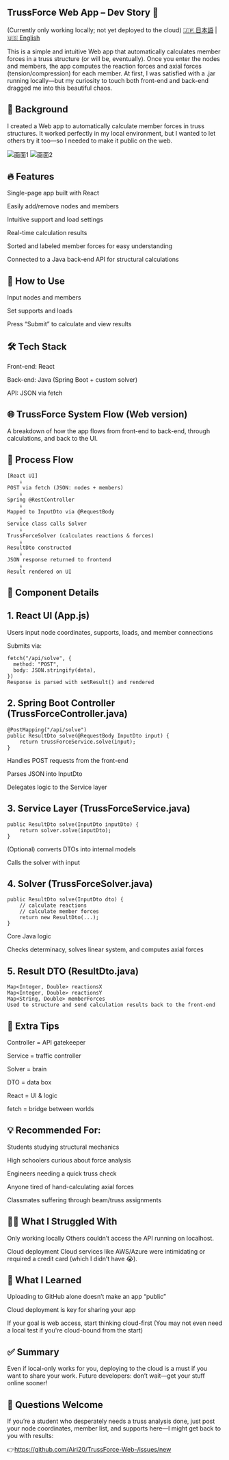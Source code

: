 ## TrussForce Web App – Dev Story 🍵
(Currently only working locally; not yet deployed to the cloud)
[🇯🇵 日本語](README.md) | [🇺🇸 English](README.md)  

This is a simple and intuitive Web app that automatically calculates member forces in a truss structure (or will be, eventually).
Once you enter the nodes and members, the app computes the reaction forces and axial forces (tension/compression) for each member.
At first, I was satisfied with a .jar running locally—but my curiosity to touch both front-end and back-end dragged me into this beautiful chaos.

## 🧭 Background
I created a Web app to automatically calculate member forces in truss structures.
It worked perfectly in my local environment, but I wanted to let others try it too—so I needed to make it public on the web.

![画面1](スクリーンショット%202025-06-21%20213143.png)
![画面2](スクリーンショット%202025-06-21%20213159.png)



## 🔥 Features
Single-page app built with React

Easily add/remove nodes and members

Intuitive support and load settings

Real-time calculation results

Sorted and labeled member forces for easy understanding

Connected to a Java back-end API for structural calculations

## 🚀 How to Use
Input nodes and members

Set supports and loads

Press “Submit” to calculate and view results

## 🛠️ Tech Stack
Front-end: React

Back-end: Java (Spring Boot + custom solver)

API: JSON via fetch

## 🌐 TrussForce System Flow (Web version)
A breakdown of how the app flows from front-end to back-end, through calculations, and back to the UI.

## 🔁 Process Flow
```
[React UI]
    ↓
POST via fetch (JSON: nodes + members)
    ↓
Spring @RestController
    ↓
Mapped to InputDto via @RequestBody
    ↓
Service class calls Solver
    ↓
TrussForceSolver (calculates reactions & forces)
    ↓
ResultDto constructed
    ↓
JSON response returned to frontend
    ↓
Result rendered on UI
```


## 🧱 Component Details
## 1. React UI (App.js)
Users input node coordinates, supports, loads, and member connections

Submits via:

```
fetch("/api/solve", {
  method: "POST",
  body: JSON.stringify(data),
})
Response is parsed with setResult() and rendered
```

## 2. Spring Boot Controller (TrussForceController.java)
```
@PostMapping("/api/solve")
public ResultDto solve(@RequestBody InputDto input) {
    return trussForceService.solve(input);
}
```
Handles POST requests from the front-end

Parses JSON into InputDto

Delegates logic to the Service layer

## 3. Service Layer (TrussForceService.java)
```
public ResultDto solve(InputDto inputDto) {
    return solver.solve(inputDto);
}
```
(Optional) converts DTOs into internal models

Calls the solver with input

## 4. Solver (TrussForceSolver.java)
```
public ResultDto solve(InputDto dto) {
    // calculate reactions
    // calculate member forces
    return new ResultDto(...);
}
```
Core Java logic

Checks determinacy, solves linear system, and computes axial forces

## 5. Result DTO (ResultDto.java)
```
Map<Integer, Double> reactionsX
Map<Integer, Double> reactionsY
Map<String, Double> memberForces
Used to structure and send calculation results back to the front-end
```

## 🧪 Extra Tips
Controller = API gatekeeper

Service = traffic controller

Solver = brain

DTO = data box

React = UI & logic

fetch = bridge between worlds

## 💡 Recommended For:
Students studying structural mechanics

High schoolers curious about force analysis

Engineers needing a quick truss check

Anyone tired of hand-calculating axial forces

Classmates suffering through beam/truss assignments

## 😵‍💫 What I Struggled With
Only working locally
Others couldn’t access the API running on localhost.

Cloud deployment
Cloud services like AWS/Azure were intimidating or required a credit card (which I didn’t have 😭).

## 📘 What I Learned
Uploading to GitHub alone doesn’t make an app “public”

Cloud deployment is key for sharing your app

If your goal is web access, start thinking cloud-first
(You may not even need a local test if you're cloud-bound from the start)

## ✅ Summary
Even if local-only works for you, deploying to the cloud is a must if you want to share your work.
Future developers: don’t wait—get your stuff online sooner!

## 💬 Questions Welcome
If you’re a student who desperately needs a truss analysis done, just post your node coordinates, member list, and supports here—I might get back to you with results:

👉https://github.com/Airi20/TrussForce-Web-/issues/new

